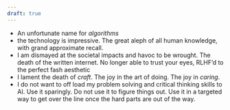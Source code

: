 ```yaml
---
draft: true
---
```


- An unfortunate name for _algorithms_
- the technology is impressive. The great aleph of all human knowledge, with grand approximate recall.
- I am dismayed at the societal impacts and havoc to be wrought. The death of the written internet. No longer able to trust your eyes, RLHF’d to the perfect fash aesthetic
- I lament the death of _craft_. The joy in the art of doing. The joy in _caring_. 
- I do not want to off load my problem solving and critical thinking skills to AI. Use it sparingly. Do not use it to figure things out. Use it in a targeted way to get over the line once the hard parts are out of the way.